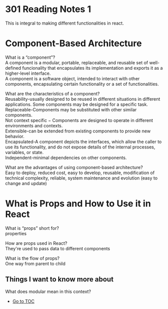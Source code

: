 # 301 Reading Notes 1  

This is integral to making different functionalities in react.  

# Component-Based Architecture  

What is a “component”?  
A component is a modular, portable, replaceable, and reusable set of well-defined funcionality that encapsulates its implementation and exports it as a higher-level interface.  
A component is a software object, intended to interact with other components, encapsulating certain functionality or a set of functionalities.  

What are the characteristics of a component?  
Reusability-usually designed to be reused in different situations in different applications. Some components may be designed for a specific task.  
Replaceable-Components may be substituted with other similar components.  
Not context specific − Components are designed to operate in different environments and contexts.  
Extensible-can be extended from existing components to provide new behavior.  
Encapsulated-A component depicts the interfaces, which allow the caller to use its functionality, and do not expose details of the internal processes, variables, or state.  
Independent-minimal dependencies on other components.  

What are the advantages of using component-based architecture?  
Easy to deploy, reduced cost, easy to develop, reusable, modification of technical complexity, reliable, system maintenance and evolution (easy to change and update)  


# What is Props and How to Use it in React  

What is “props” short for?  
properties  

How are props used in React?  
They're used to pass data to different components  

What is the flow of props?  
One way from parent to child  

## Things I want to know more about

What does modular mean in this context?

- [Go to TOC](README.md)
